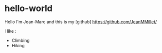 # hello-world

Hello I'm Jean-Marc and this is my [github] https://github.com/JeanMMillet/

I like :
- Climbing
- Hiking
